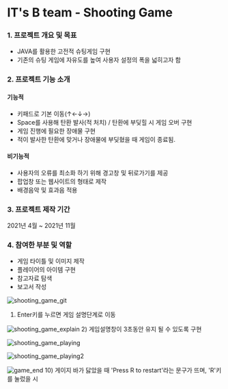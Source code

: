 # IT's B team - Shooting Game


### 1. 프로젝트 개요 및 목표
- JAVA를 활용한 고전적 슈팅게임 구현
- 기존의 슈팅 게임에 자유도를 높여 사용자 설정의 폭을 넓히고자 함



### 2. 프로젝트 기능 소개
#### 기능적
- 키패드로 기본 이동(↑←↓→)
- Space를 사용해 탄환 발사(적 처치) / 탄환에 부딪힐 시 게임 오버 구현
- 게임 진행에 필요한 장애물 구현
- 적이 발사한 탄환에 맞거나 장애물에 부딪혔을 때 게임이 종료됨.


#### 비기능적
- 사용자의 오류를 최소화 하기 위해 경고창 및 뒤로가기를 제공
- 팝업창 또는 웹사이트의 형태로 제작
- 배경음악 및 효과음 적용



### 3. 프로젝트 제작 기간
2021년 4월 ~ 2021년 11월



### 4. 참여한 부분 및 역할
- 게임 타이틀 및 이미지 제작
- 플레이어의 아이템 구현
- 참고자료 탐색
- 보고서 작성

![shooting_game_git](https://user-images.githubusercontent.com/115795005/210363465-f6d70f08-dc41-4e37-b75a-5f0780f97e90.png)
1) Enter키를 누르면 게임 설명단계로 이동
    

![shooting_game_explain](https://user-images.githubusercontent.com/115795005/210366111-97206da6-3ed4-482e-8a1a-bbedbafa54ce.png)
2) 게임설명창이 3초동안 유지 될 수 있도록 구현

![shooting_game_playing](https://user-images.githubusercontent.com/115795005/210367272-91386c06-f15f-4d7f-b1df-3f94cda80d74.png)

![shooting_game_playing2](https://user-images.githubusercontent.com/115795005/210369043-aed10cf9-2c14-4482-944c-6519f82ce19b.png)

![game_end](https://user-images.githubusercontent.com/115795005/210369091-467ffa41-6c18-472a-b0b2-a5cb7bc4e525.png)
10) 게이지 바가 닳았을 때 'Press R to restart'라는 문구가 뜨며, 'R'키를 눌렀을 시 
